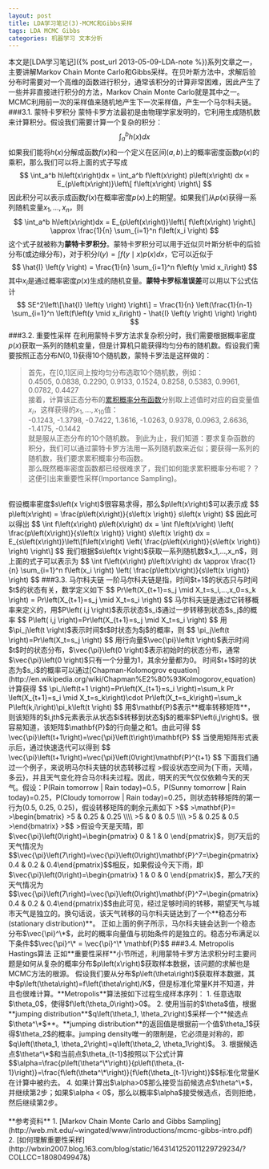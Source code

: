 ```yaml
---
layout: post
title: LDA学习笔记(3)-MCMC和Gibbs采样
tags: LDA MCMC Gibbs
categories: 机器学习 文本分析
---
```

本文是[LDA学习笔记]({% post_url 2013-05-09-LDA-note %})系列文章之一，主要讲解Markov Chain Monte Carlo和Gibbs采样。在贝叶斯方法中，求解后验分布时需要对一个高维的函数进行积分，通常该积分的计算非常困难，因此产生了一些并非直接进行积分的方法，Markov Chain Monte Carlo就是其中之一。MCMC利用前一次的采样值来随机地产生下一次采样值，产生一个马尔科夫链。
###3.1. 蒙特卡罗积分
蒙特卡罗方法最初是由物理学家发明的，它利用生成随机数来计算积分。假设我们需要计算一个复杂的积分：
$$
\int_a^b h\left(x\right) dx
$$
如果我们能将$h\left(x\right)$分解成函数$f\left(x\right)$和一个定义在区间$\left(a,b\right)$上的概率密度函数$p\left(x\right)$的乘积，那么我们可以将上面的式子写成
$$
\int_a^b h\left(x\right)dx = \int_a^b f\left(x\right) p\left(x\right) dx = E_{p\left(x\right)}\left\[ f\left(x\right) \right\]
$$
因此积分可以表示成函数$f\left(x\right)$在概率密度$p\left(x\right)$上的期望。如果我们从$p\left(x\right)$获得一系列随机变量$x_1,...,x_n$，则
$$
\int_a^b h\left(x\right)dx = E_{p\left(x\right)}\left\[ f\left(x\right) \right\] \approx \frac{1}{n} \sum_{i=1}^n f\left(x_i \right)
$$
这个式子就被称为**蒙特卡罗积分**。蒙特卡罗积分可以用于近似贝叶斯分析中的后验分布(或边缘分布)，对于积分$I\left(y \right) = \int f\left(y \mid x \right) p\left(x\right) dx$，它可以近似于
$$
\hat{I} \left(y \right) = \frac{1}{n} \sum_{i=1}^n f\left(y \mid x_i\right)
$$
其中$x_i$是通过概率密度$p\left(x\right)$生成的随机变量。**蒙特卡罗标准误差**可以用以下公式估计
$$
SE^2\left\[\hat{I} \left(y \right) \right\] = \frac{1}{n} \left(\frac{1}{n-1} \sum_{i=1}^n \left(f\left(y \mid x_i\right) - \hat{I} \left(y \right) \right) \right)
$$
###3.2. 重要性采样
在利用蒙特卡罗方法求复杂积分时，我们需要根据概率密度$p\left(x\right)$获取一系列的随机变量，但是计算机只能获得均匀分布的随机数。假设我们需要按照正态分布$N\left(0,1\right)$获得10个随机数，蒙特卡罗法是这样做的：  
>首先，在\[0,1\]区间上按均匀分布选取10个随机数，例如：  
>0.4505, 0.0838, 0.2290, 0.9133, 0.1524, 0.8258, 0.5383, 0.9961, 0.0782, 0.4427  
>接着，计算该正态分布的[累积概率分布函数](http://en.wikipedia.org/wiki/Cumulative_distribution_function)分别取上述值时对应的自变量值$x_i$，这样获得的$x_1,...,x_{10}$值：  
>-0.1243, -1.3798, -0.7422, 1.3616, -1.0263, 0.9378, 0.0963, 2.6636, -1.4175, -0.1442  
>就是服从正态分布的10个随机数。
到此为止，我们知道：要求复杂函数的积分，我们可以通过蒙特卡罗方法用一系列随机数来近似；要获得一系列的随机数，我们要求累积概率分布函数。  
那么既然概率密度函数都已经很难求了，我们如何能求累积概率分布呢？？这便引出来重要性采样(Importance Sampling)。  
<br>
假设概率密度$s\left(x \right)$很容易求得，那么$p\left(x\right)$可以表示成
$$
p\left(x\right) = \frac{p\left(x\right)}{s\left(x \right)} s\left(x \right)
$$
因此可以得出
$$
\int f\left(x\right) p\left(x\right) dx = \int f\left(x\right) \left( \frac{p\left(x\right)}{s\left(x \right)} \right) s\left(x \right) dx = E_{s\left(x\right)}\left\[f\left(x\right) \left( \frac{p\left(x\right)}{s\left(x \right)} \right) \right\]
$$
我们根据$s\left(x \right)$获取一系列随机数$x_1,...,x_n$，则上面的式子可以表示为
$$
\int f\left(x\right) p\left(x\right) dx \approx \frac{1}{n} \sum_{i=1}^n f\left(x_i \right) \left( \frac{p\left(x\right)}{s\left(x \right)} \right)
$$
###3.3. 马尔科夫链
一阶马尔科夫链是指，时间$t+1$的状态只与时间$t$的状态有关，数学定义如下
$$
Pr\left(X_{t+1}=s_j \mid X_t=s_i,...,x_0=s_k \right) = Pr\left(X_{t+1}=s_j \mid X_t=s_i \right)
$$
马尔科夫链是通过它转移概率来定义的，用$P\left( i,j \right)$表示状态$s_i$通过一步转移到状态$s_j$的概率
$$
P\left( i,j \right)=Pr\left(X_{t+1}=s_j \mid X_t=s_i \right)
$$
用$\pi_j\left(t \right)$表示时间$t$时状态为$j$的概率，则
$$
\pi_j\left(t \right)=Pr\left(X_t=s_j \right)
$$
用行向量$\vec{\pi}\left(t \right)$表示时间$t$时的状态分布，$\vec{\pi}\left(0 \right)$表示初始时的状态分布，通常$\vec{\pi}\left(0 \right)$只有一个分量为1，其余分量都为0。
时间$t+1$时的状态为$s_i$的概率可以通过[Chapman-Kolomogrov equation](http://en.wikipedia.org/wiki/Chapman%E2%80%93Kolmogorov_equation)计算获得
$$
\pi_i\left(t+1 \right)=Pr\left(X_{t+1}=s_i \right)=\sum_k Pr \left(X_{t+1}=s_i \mid X_t=s_k\right)\cdot Pr\left(X_t=s_k\right)=\sum_k P\left(k,i\right)\pi_k\left(t \right)
$$
用$\mathbf{P}$表示**概率转移矩阵**，则该矩阵的$i,jth$元素表示从状态$i$转移到状态$j$的概率$P\left(i,j\right)$。很容易知道，该矩阵$\mathbf{P}$的行向量之和1。由此可得
$$
\vec{\pi}\left(t+1\right)=\vec{\pi}\left(t\right)\mathbf{P}
$$
当使用矩阵形式表示后，通过快速迭代可以得到
$$
\vec{\pi}\left(t+1\right)=\vec{\pi}\left(0\right)\mathbf{P}^{t+1}
$$
下面我们通过一个例子，来说明马尔科夫链的状态转移过程  
>假设状态空间为{下雨，天晴，多云}，并且天气变化符合马尔科夫过程。因此，明天的天气仅仅依赖今天的天气。假设：P(Rain tomorrow | Rain today)=0.5，P(Sunny tomorrow | Rain today)=0.25，P(Cloudy tomorrow | Rain today)=0.25，则状态转移矩阵的第一行为(0.5, 0.25, 0.25)，假设转移矩阵的剩余元素如下
>$$
>\mathbf{P}=
>\begin{bmatrix}
>5 & 0.25 & 0.25 \\\\
>5 & 0 & 0.5 \\\\
>5 & 0.25 & 0.5
>\end{bmatrix}
>$$
>假设今天是天晴，即$\vec{\pi}\left(0\right)=\begin{pmatrix} 0 & 1 & 0 \end{pmatrix}$，则7天后的天气情况为$$\vec{\pi}\left(7\right)=\vec{\pi}\left(0\right)\mathbf{P}^7=\begin{pmatrix}0.4 & 0.2 &  0.4\end{pmatrix}$$相反，如果假设今天下雨，即$\vec{\pi}\left(0\right)=\begin{pmatrix} 1 & 0 & 0 \end{pmatrix}$，那么7天的天气情况为$$\vec{\pi}\left(7\right)=\vec{\pi}\left(0\right)\mathbf{P}^7=\begin{pmatrix}0.4 & 0.2 &  0.4\end{pmatrix}$$由此可见，经过足够时间的转移，期望天气与城市天气是独立的。换句话说，该天气转移的马尔科夫链达到了一个**稳态分布(stationary distribution)**。  
正如上面的例子所示，马尔科夫链会达到一个稳态分布$\vec{\pi}^\*$，此时的概率向量值与初始条件的是独立的。稳态分布满足以下条件$$\vec{\pi}^\* = \vec{\pi}^\* \mathbf{P}$$
###3.4. Metropolis Hastings算法
正如**重要性采样**小节所述，利用蒙特卡罗方法求积分时主要问题是如何从复杂的概率分布$p\left(x\right)$获取样本数据，该问题的求解也是MCMC方法的根源。  
假设我们要从分布$p\left(\theta\right)$获取样本数据，其中$p\left(\theta\right)=f\left(\theta\right)/K$，但是标准化常量K并不知道，并且也很难计算。**Metropolis**算法按如下过程生成样本序列：  
1. 任意选取$\theta_0$，使得$f\left(\theta_0\right)>0$。
2. 使用当前的$\theta$值，根据**jumping distribution**$q\left(\theta_1, \theta_2\right)$采样一个**候选点$\theta^\*$**。**jumping distribution**的返回值是根据前一个值$\theta_1$获得$\theta_2$的概率。jumping density唯一的限制是，它必须是对称的，即$q\left(\theta_1, \theta_2\right)=q\left(\theta_2, \theta_1\right)$。
3. 根据候选点$\theta^\*$和当前点$\theta_{t-1}$按照以下公式计算$$\alpha=\frac{p\left(\theta^\*\right)}{p\left(\theta_{t-1}\right)}=\frac{f\left(\theta^\*\right)}{f\left(\theta_{t-1}\right)}$$标准化常量K在计算中被约去。
4. 如果计算出$\alpha>0$那么接受当前候选点$\theta^\*$，并继续第2步；如果$\alpha &lt; 0$，那么以概率$\alpha$接受候选点，否则拒绝，然后继续第2步。  


<br>
<br>
**参考资料**  
1. [Markov Chain Monte Carlo and Gibbs Sampling](http://web.mit.edu/~wingated/www/introductions/mcmc-gibbs-intro.pdf)  
2. [如何理解重要性采样](http://wbxin2007.blog.163.com/blog/static/1643141252011229729234/?COLLCC=1808049947&)
